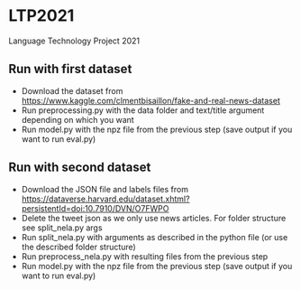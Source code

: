 # LTP2021
Language Technology Project 2021

## Run with first dataset

- Download the dataset from https://www.kaggle.com/clmentbisaillon/fake-and-real-news-dataset
- Run preprocessing.py with the data folder and text/title argument depending on which you want
- Run model.py with the npz file from the previous step (save output if you want to run eval.py)

## Run with second dataset

- Download the JSON file and labels files from https://dataverse.harvard.edu/dataset.xhtml?persistentId=doi:10.7910/DVN/O7FWPO
- Delete the tweet json as we only use news articles. For folder structure see split_nela.py args
- Run split_nela.py with arguments as described in the python file (or use the described folder structure)
- Run preprocess_nela.py with resulting files from the previous step
- Run model.py with the npz file from the previous step (save output if you want to run eval.py)
